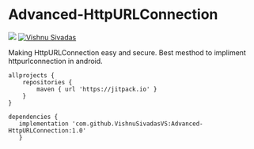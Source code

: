 # Advanced-HttpURLConnection
[![](https://jitpack.io/v/VishnuSivadasVS/Advanced-HttpURLConnection.svg)](https://jitpack.io/#VishnuSivadasVS/Advanced-HttpURLConnection)
[![Vishnu Sivadas](https://www.vishnusivadas.com/github/codequality.svg?style=flat)](https://github.com/VishnuSivadasVS)

Making HttpURLConnection easy and secure. Best mesthod to impliment httpurlconnection in android.

```
allprojects {
	repositories {
		maven { url 'https://jitpack.io' }
	}
}
```
  
 ```
 dependencies {
 	implementation 'com.github.VishnuSivadasVS:Advanced-HttpURLConnection:1.0'
	}
 ```
